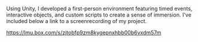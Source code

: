 Using Unity, I developed a first-person environment featuring timed events, interactive objects, and custom scripts to create a sense of immersion. I've included below a link to a screenrecording of my project.
  
https://lmu.box.com/s/zjtobfp9zm8kygepnxhbb00b6vxdm57m
